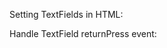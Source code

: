 Setting TextFields in HTML:
<snippet id='textfield-binding-html'/>

Handle TextField returnPress event:
<snippet id='textfield-binding-show-result'/>
